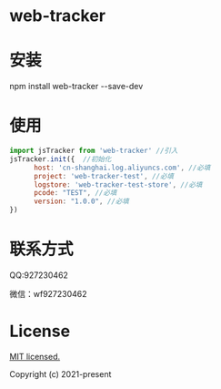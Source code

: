 # web-tracker


# 安装
npm install web-tracker --save-dev


# 使用
```javascript
import jsTracker from 'web-tracker' //引入
jsTracker.init({  //初始化
      host: 'cn-shanghai.log.aliyuncs.com', //必填
      project: 'web-tracker-test', //必填
      logstore: 'web-tracker-test-store', //必填
      pcode: "TEST", //必填
      version: "1.0.0", //必填
})
```


# 联系方式
QQ:927230462  

微信：wf927230462


# License
[MIT licensed.](https://opensource.org/licenses/MIT)  

Copyright (c) 2021-present